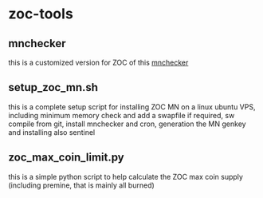 # zoc-tools

## mnchecker
this is a customized version for ZOC of this [mnchecker](https://github.com/Aziroshin/mnchecker)

## setup_zoc_mn.sh
this is a complete setup script for installing ZOC MN on a linux ubuntu VPS, including minimum memory check and add a swapfile if required, sw compile from git, install mnchecker and cron, generation the MN genkey and installing also sentinel

## zoc_max_coin_limit.py
this is a simple python script to help calculate the ZOC max coin supply (including premine, that is mainly all burned)
